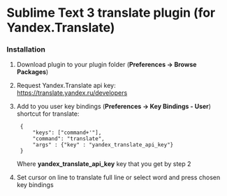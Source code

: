 Sublime Text 3 translate plugin (for Yandex.Translate)
======================================================


### Installation

1. Download plugin to your plugin folder (**Preferences -> Browse Packages**)

2. Request Yandex.Translate api key: https://translate.yandex.ru/developers

3. Add to you user key bindings (**Preferences -> Key Bindings - User**) shortcut for translate:

        {
            "keys": ["command+'"],
            "command": "translate",
            "args" : {"key" : "yandex_translate_api_key"}
        }

    Where **yandex_translate_api_key** key that you get by step 2

4. Set cursor on line to translate full line or select word and press chosen key bindings
